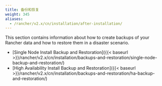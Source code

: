 ```yaml
---
title: 备份和恢复
weight: 345
aliases:
  - /rancher/v2.x/cn/installation/after-installation/
---
```

This section contains information about how to create backups of your Rancher data and how to restore them in a disaster scenario.

- [Single Node Install Backup and Restoration]({{< baseurl >}}/rancher/v2.x/cn/installation/backups-and-restoration/single-node-backup-and-restoration/)
- [High Availability Install Backup and Restoration]({{< baseurl >}}/rancher/v2.x/cn/installation/backups-and-restoration/ha-backup-and-restoration/)
